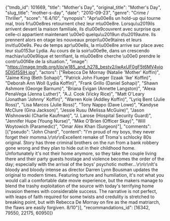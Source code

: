 {"tmdb_id": 101669, "title": "Mother's Day", "original_title": "Mother's Day", "slug_title": "mother-s-day", "date": "2010-09-23", "genre": "Crime / Thriller", "score": "6.4/10", "synopsis": "Apr\u00e8s un hold-up qui tourne mal, trois fr\u00e8res retournent chez leur m\u00e8re. Lorsqu\u2019ils arrivent devant la maison familiale, ils d\u00e9couvrent avec surprise que celle-ci appartient maintenant \u00e0 quelqu\u2019un d\u2019autre. Ils prennent alors en otage les nouveaux propri\u00e9taires et leurs invit\u00e9s. Peu de temps apr\u00e8s, la m\u00e8re arrive sur place avec leur s\u0153ur Lydia. Au cours de la soir\u00e9e, dans un crescendo machiav\u00e9lique et terrifiant, la m\u00e8re cherche \u00e0 prendre le contr\u00f4le de la situation.", "image": "https://image.tmdb.org/t/p/w185_and_h278_bestv2/iwAxUF0gF5t6MV4vio5DlGf5SIH.jpg", "actors": ["Rebecca De Mornay (Natalie 'Mother' Koffin)", "Jaime King (Beth Sohapi)", "Patrick John Flueger (Izaak 'Ike' Koffin)", "Deborah Ann Woll (Lydia Koffin)", "Frank Grillo (Daniel Sohapi)", "Shawn Ashmore (George Barnum)", "Briana Evigan (Annette Langston)", "Alexa PenaVega (Jenna Luther)", "A.J. Cook (Vicky Rice)", "Matt O'Leary (Jonathan 'Johnny' Koffin)", "Warren Kole (Addley Koffin)", "Lyriq Bent (Julie Ross)", "Lisa Marcos (Julie Ross)", "Tony Nappo (Dave Lowe)", "Kandyse McClure (Gina Jackson)", "Jessie Rusu (Melissa McGuire)", "Jason Wishnowski (Charlie Kaufman)", "J. Larose (Hospital Security Guard)", "Jennifer Hupe (Young Nurse)", "Mike O'Brien (Officer Skay)", "Will Woytowich (Paramedic)", "Omar Alex Khan (Surgeon)"], "comments": [{"pseudo": "John Chard", "content": "I'm proud of my boys, they never forget their momma.\r\n\r\nExcellent remake of Troma's schlocky 80s original. Story has three criminal brothers on the run from a bank robbery gone wrong and they plan to hide out in their childhood home. Unfortunately it's not their home anymore, so they take the couple living there and their party guests hostage and violence becomes the order of the day; especially with the arrival of the boys' psychotic mother...\r\n\r\nIt's bloody and bloody intense as director Darren Lynn Bousman updates the original to modern times. Featuring torture and humiliation, it's not what you would call a comfortable date movie experience, but the makers manage to blend the trashy exploitation of the source with today's terrifying home invasion themes with considerable success. The narrative is not perfect, with leaps of faith required for some twists and credulity is stretched to breaking point, but with Rebecca De Mornay on fire as the mad matriarch, the flaws are easily forgiven. 8/10"}], "recommandations_id": [16342, 79550, 22175, 60950]}